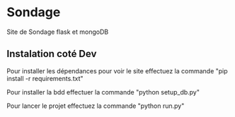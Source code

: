 # Sondage
Site de Sondage flask et mongoDB

## Instalation coté Dev
Pour installer les dépendances pour voir le site effectuez la commande  "pip install -r requirements.txt"

Pour installer la bdd effectuer la commande "python setup_db.py"

Pour lancer le projet effectuez la commande "python run.py"